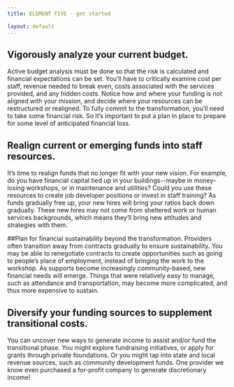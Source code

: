 ```yaml
---
title: ELEMENT FIVE - get started

layout: default
---
```


## Vigorously analyze your current budget.
Active budget analysis must be done so that the risk is calculated and financial expectations can be set. You’ll have to critically examine cost per staff, revenue needed to break even, costs associated with the services provided, and any hidden costs.
Notice how and where your funding is not aligned with your mission, and decide where your resources can be restructured or realigned. To fully commit to the transformation, you’ll need to take some financial risk. So it’s important to put a plan in place to prepare for some level of anticipated financial loss.

## Realign current or emerging funds into staff resources.
It’s time to realign funds that no longer fit with your new vision. For example, do you have financial capital tied up in your buildings--maybe in money-losing workshops, or in maintenance and utilities? Could you use these resources to create job developer positions or invest in staff training? As funds gradually free up, your new hires will bring your ratios back down gradually. These new hires may not come from sheltered work or human services backgrounds, which means they’ll bring new attitudes and strategies with them.

##Plan for financial sustainability beyond the transformation.
Providers often transition away from contracts gradually to ensure sustainability. You may be able to renegotiate contracts to create opportunities such as going to people’s place of employment, instead of bringing the work to the workshop. As supports become increasingly community-based, new financial needs will emerge. Things that were relatively easy to manage, such as attendance and transportation, may become more complicated, and thus more expensive to sustain. 

## Diversify your funding sources to supplement transitional costs.
You can uncover new ways to generate income to assist and/or fund the transitional phase. You might explore fundraising initiatives, or apply for grants through private foundations. Or you might tap into state and local revenue sources, such as community development funds. One provider we know even purchased a for-profit company to generate discretionary income!

